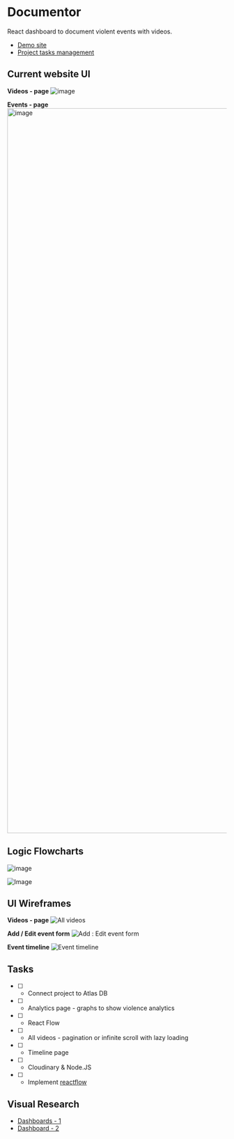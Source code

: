 # Documentor
React dashboard to document violent events with videos.
- [Demo site](https://asidelnik.github.io/documentor/)
- [Project tasks management](https://github.com/users/asidelnik/projects/1)

## Current website UI
**Videos - page**
![image](https://github.com/user-attachments/assets/ef85b0a6-ec5f-4b7f-bf61-04790b2099f5)

**Events - page**
<img width="1665" alt="image" src="https://github.com/user-attachments/assets/05fb5b68-ad2f-4d05-a12a-b3a1073e4b30">

## Logic Flowcharts
![image](https://github.com/user-attachments/assets/690ffc24-ee75-420b-9862-1a4817bf652c)

![Image](https://github.com/user-attachments/assets/f7a334a7-2a6c-4f67-978d-0a6513874540)

## UI Wireframes
**Videos - page**
![All videos](https://github.com/asidelnik/document-violence-dashboard/assets/10272524/26e58a04-cfb0-4576-adc8-faece00ed9ff)

**Add / Edit event form**
![Add : Edit event form](https://github.com/asidelnik/document-violence-dashboard/assets/10272524/b28c71db-6f7e-43fb-b378-fbb5cc9ebfce)

**Event timeline**
![Event timeline](https://github.com/asidelnik/document-violence-dashboard/assets/10272524/f1b8b820-67a7-4055-9377-e6b4d95c0258)



## Tasks

- [ ] - Connect project to Atlas DB
- [ ] - Analytics page - graphs to show violence analytics
- [ ] - React Flow
- [ ] - All videos - pagination or infinite scroll with lazy loading
- [ ] - Timeline page
- [ ] - Cloudinary & Node.JS
- [ ] - Implement [reactflow](https://www.npmjs.com/package/reactflow)

## Visual Research
- [Dashboards - 1](https://www.pinterest.com/pin/433682639128677413/)
- [Dashboard - 2](https://www.pinterest.com/search/pins/?q=dashboard%20design&rs=typed)

